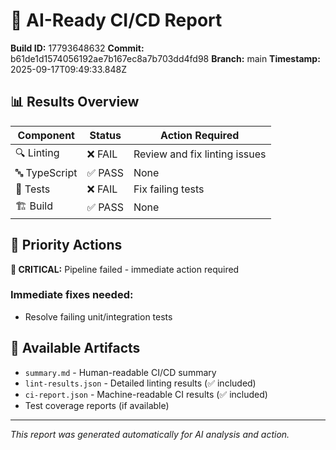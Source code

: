 # 🤖 AI-Ready CI/CD Report

**Build ID:** 17793648632
**Commit:** b61de1d1574056192ae7b167ec8a7b703dd4fd98
**Branch:** main
**Timestamp:** 2025-09-17T09:49:33.848Z

## 📊 Results Overview

| Component | Status | Action Required |
|-----------|---------|----------------|
| 🔍 Linting | ❌ FAIL | Review and fix linting issues |
| 🔤 TypeScript | ✅ PASS | None |
| 🧪 Tests | ❌ FAIL | Fix failing tests |
| 🏗️ Build | ✅ PASS | None |

## 🎯 Priority Actions

**🚨 CRITICAL:** Pipeline failed - immediate action required

### Immediate fixes needed:
- Resolve failing unit/integration tests

## 📁 Available Artifacts

- `summary.md` - Human-readable CI/CD summary  
- `lint-results.json` - Detailed linting results (✅ included)
- `ci-report.json` - Machine-readable CI results (✅ included)
- Test coverage reports (if available)

---
*This report was generated automatically for AI analysis and action.*

